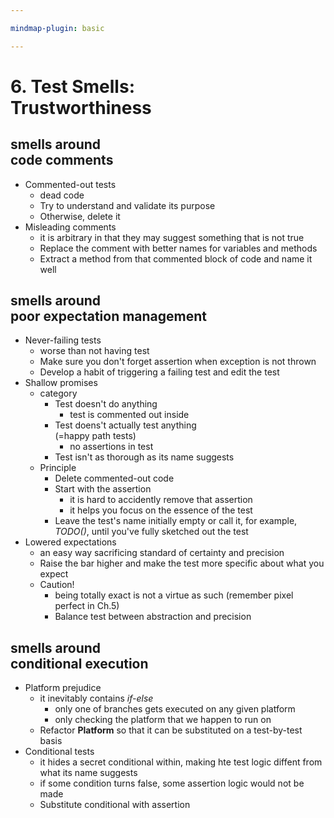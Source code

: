 ```yaml
---

mindmap-plugin: basic

---
```


# 6. Test Smells: <br/>Trustworthiness

## smells around<br/> code comments
- Commented-out tests
   - dead code
   - Try to understand and validate its purpose
   - Otherwise, delete it
- Misleading comments
   - it is arbitrary in that they may suggest something that is not true
   - Replace the comment with better names for variables and methods
   - Extract a method from that commented block of code and name it well

## smells around<br/> poor expectation management
- Never-failing tests
	- worse than not having test
	- Make sure you don't forget assertion when exception is not thrown
	- Develop a habit of triggering a failing test and edit the test
- Shallow promises
	- category
		- Test doesn't do anything
			- test is commented out inside
		- Test doens't actually test anything<br/>(=happy path tests)
			- no assertions in test
		- Test isn't as thorough as its name suggests
	- Principle
		- Delete commented-out code
		- Start with the assertion
			- it is hard to accidently remove that assertion
			- it helps you focus on the essence of the test
		- Leave the test's name initially empty or call it, for example, <br/>*TODO()*, until you've fully sketched out the test
- Lowered expectations
	- an easy way sacrificing standard of certainty and precision
	- Raise the bar higher and make the test more specific about what you expect
	- Caution!
		- being totally exact is not a virtue as such (remember pixel perfect in Ch.5)
		- Balance test between abstraction and precision

## smells around<br/> conditional execution
- Platform prejudice
	- it inevitably contains *if-else*
		- only one of branches gets executed on any given platform
		- only checking the platform that we happen to run on
	- Refactor __Platform__ so that it can be substituted on a test-by-test basis
- Conditional tests
	- it hides a secret conditional within, making hte test logic diffent from what its name suggests
	- if some condition turns false, some assertion logic would not be made
	- Substitute conditional with assertion